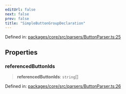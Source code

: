 ```yaml
---
editUrl: false
next: false
prev: false
title: "SimpleButtonGroupDeclaration"
---
```


Defined in: [packages/core/src/parsers/ButtonParser.ts:25](https://github.com/mProjectsCode/obsidian-meta-bind-plugin/blob/6e87907d27dd07b6437b63c980b11d2bfef62599/packages/core/src/parsers/ButtonParser.ts#L25)

## Properties

### referencedButtonIds

> **referencedButtonIds**: `string`[]

Defined in: [packages/core/src/parsers/ButtonParser.ts:26](https://github.com/mProjectsCode/obsidian-meta-bind-plugin/blob/6e87907d27dd07b6437b63c980b11d2bfef62599/packages/core/src/parsers/ButtonParser.ts#L26)
